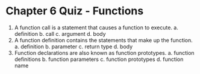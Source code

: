 # Chapter 6 Quiz - Functions
1.	A function call is a statement that causes a function to execute.
    a.	definition
    b.	call
    c.	argument
    d.	body
2.	A function definition contains the statements that make up the function.
    a.	definition
    b.	parameter
    c.	return type
    d.	body
3.	Function declarations are also known as function prototypes.
    a.	function definitions
    b.	function parameters
    c.	function prototypes
    d.	function name
